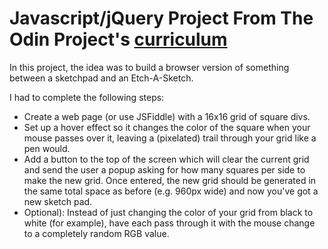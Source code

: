 Javascript/jQuery Project From The Odin Project's [curriculum](http://www.theodinproject.com/web-development-101/html-css)
=========================

In this project, the idea was to build a browser version of something between a sketchpad and an Etch-A-Sketch.

I had to complete the following steps:
  * Create a web page (or use JSFiddle) with a 16x16 grid of square divs.
  * Set up a hover effect so it changes the color of the square when your mouse passes over it, leaving a (pixelated) trail through your grid like a pen would.
  * Add a button to the top of the screen which will clear the current grid and send the user a popup asking for how many squares per side to make the new grid. Once entered, the new grid should be generated in the same total space as before (e.g. 960px wide) and now you've got a new sketch pad.
  * Optional): Instead of just changing the color of your grid from black to white (for example), have each pass through it with the mouse change to a completely random RGB value.

